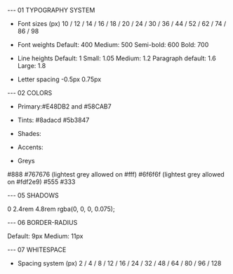 --- 01 TYPOGRAPHY SYSTEM

- Font sizes (px)
  10 / 12 / 14 / 16 / 18 / 20 / 24 / 30 / 36 / 44 / 52 / 62 / 74 / 86 / 98

- Font weights
  Default: 400
  Medium: 500
  Semi-bold: 600
  Bold: 700

- Line heights
  Default: 1
  Small: 1.05
  Medium: 1.2
  Paragraph default: 1.6
  Large: 1.8

- Letter spacing
  -0.5px
  0.75px

--- 02 COLORS

- Primary:#E48DB2 and #58CAB7
- Tints: #8adacd #5b3847

- Shades:

- Accents:
- Greys

#888
#767676 (lightest grey allowed on #fff)
#6f6f6f (lightest grey allowed on #fdf2e9)
#555
#333

--- 05 SHADOWS

0 2.4rem 4.8rem rgba(0, 0, 0, 0.075);

--- 06 BORDER-RADIUS

Default: 9px
Medium: 11px

--- 07 WHITESPACE

- Spacing system (px)
  2 / 4 / 8 / 12 / 16 / 24 / 32 / 48 / 64 / 80 / 96 / 128
